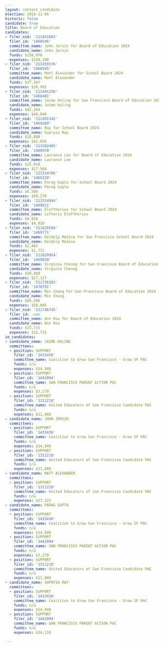 ```yaml
---
layout: contest_candidate
election: 2024-11-05
historic: false
candidate: true
title: Board of Education
candidates:
- filer_nid: '211451883'
  filer_id: '1468546'
  committee_name: John Jersin for Board of Education 2024
  candidate_name: John Jersin
  funds: $156,970
  expenses: $149,190
- filer_nid: '211459376'
  filer_id: '1468565'
  committee_name: Matt Alexander for School Board 2024
  candidate_name: Matt Alexander
  funds: $37,367
  expenses: $36,992
- filer_nid: '211491250'
  filer_id: '1468481'
  committee_name: Jaime Huling for San Francisco Board of Education 2024
  candidate_name: Jaime Huling
  funds: $42,264
  expenses: $48,048
- filer_nid: '211491342'
  filer_id: '1469269'
  committee_name: Ray for School Board 2024
  candidate_name: Supryia Ray
  funds: $18,808
  expenses: $42,650
- filer_nid: '211502485'
  filer_id: '1468978'
  committee_name: Laurance Lee for Board of Education 2024
  candidate_name: Laurance Lee
  funds: $15,910
  expenses: $17,504
- filer_nid: '211514705'
  filer_id: '1469320'
  committee_name: Parag Gupta for School Board 2024
  candidate_name: Parag Gupta
  funds: $4,508
  expenses: $50,270
- filer_nid: '211514944'
  filer_id: '1469611'
  committee_name: Eleftheriou for School Board 2024
  candidate_name: Lefteris Eleftheriou
  funds: $4,828
  expenses: $4,828
- filer_nid: '211628584'
  filer_id: '1469771'
  committee_name: Deldelp Medina for San Francisco School Board 2024
  candidate_name: Deldelp Medina
  funds: $2,465
  expenses: $1,711
- filer_nid: '211629954'
  filer_id: '1469839'
  committee_name: Virginia Cheung for San Francisco Board of Education 2024
  candidate_name: Virginia Cheung
  funds: $30,460
  expenses: $27,327
- filer_nid: '211736303'
  filer_id: '1470791'
  committee_name: Min Chang For San Francisco Board of Education 2024
  candidate_name: Min Chang
  funds: $86,506
  expenses: $58,005
- filer_nid: '211746745'
  filer_id: .nan
  committee_name: Ann Hsu for Board of Education 2024
  candidate_name: Ann Hsu
  funds: $15,715
  expenses: $15,715
ie_candidates:
- candidate_name: JAIME HULING
  committees:
  - position: SUPPORT
    filer_id: '1433436'
    committee_name: Coalition to Grow San Francisco - Grow SF PAC
    funds: n/a
    expenses: $14,940
  - position: SUPPORT
    filer_id: '1442994'
    committee_name: SAN FRANCISCO PARENT ACTION PAC
    funds: n/a
    expenses: $3,270
  - position: SUPPORT
    filer_id: '1311218'
    committee_name: United Educators of San Francisco Candidate PAC
    funds: n/a
    expenses: $11,888
- candidate_name: JOHN JERSIN
  committees:
  - position: SUPPORT
    filer_id: '1433436'
    committee_name: Coalition to Grow San Francisco - Grow SF PAC
    funds: n/a
    expenses: $14,940
  - position: SUPPORT
    filer_id: '1311218'
    committee_name: United Educators of San Francisco Candidate PAC
    funds: n/a
    expenses: $11,888
- candidate_name: MATT ALEXANDER
  committees:
  - position: SUPPORT
    filer_id: '1311218'
    committee_name: United Educators of San Francisco Candidate PAC
    funds: n/a
    expenses: $17,222
- candidate_name: PARAG GUPTA
  committees:
  - position: SUPPORT
    filer_id: '1433436'
    committee_name: Coalition to Grow San Francisco - Grow SF PAC
    funds: n/a
    expenses: $14,940
  - position: SUPPORT
    filer_id: '1442994'
    committee_name: SAN FRANCISCO PARENT ACTION PAC
    funds: n/a
    expenses: $3,270
  - position: SUPPORT
    filer_id: '1311218'
    committee_name: United Educators of San Francisco Candidate PAC
    funds: n/a
    expenses: $11,888
- candidate_name: SUPRYIA RAY
  committees:
  - position: SUPPORT
    filer_id: '1433436'
    committee_name: Coalition to Grow San Francisco - Grow SF PAC
    funds: n/a
    expenses: $14,940
  - position: SUPPORT
    filer_id: '1442994'
    committee_name: SAN FRANCISCO PARENT ACTION PAC
    funds: n/a
    expenses: $34,118

---
```

